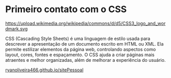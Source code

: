# Primeiro contato com o CSS

https://upload.wikimedia.org/wikipedia/commons/d/d5/CSS3_logo_and_wordmark.svg

CSS (Cascading Style Sheets) é uma linguagem de estilo usada para descrever a apresentação de um documento escrito em HTML ou XML. Ela permite estilizar elementos da página web, controlando aspectos como layout, cores, fontes e espaçamento. O CSS ajuda a criar páginas mais atraentes e melhor organizadas, além de melhorar a experiência do usuário.


[ryanoliveira466.github.io/sitePessoal](https://ryanoliveira466.github.io/sitePessoal/)

